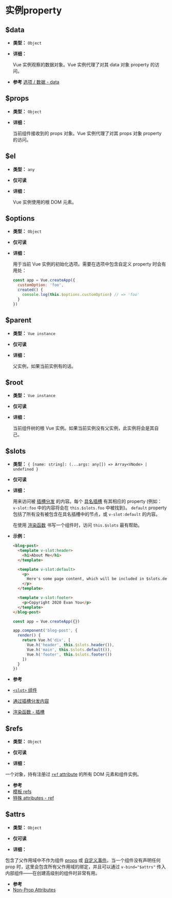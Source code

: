 # 实例property

## $data

- **类型：** `Object`

- **详细：**

  Vue 实例观察的数据对象。Vue 实例代理了对其 data 对象 property 的访问。

-  **参考** [选项 / 数据 - data](./options-data.html#data-2)

## $props

- **类型：** `Object`

- **详细：**

  当前组件接收到的 props 对象。Vue 实例代理了对其 props 对象 property 的访问。

## $el

- **类型：** `any`

- **仅可读**

- **详细：**

  Vue 实例使用的根 DOM 元素。

## $options

- **类型：** `Object`

- **仅可读**

- **详细：**

  用于当前 Vue 实例的初始化选项。需要在选项中包含自定义 property 时会有用处：

  ```js
  const app = Vue.createApp({
    customOption: 'foo',
    created() {
      console.log(this.$options.customOption) // => 'foo'
    }
  })
  ```

## $parent

- **类型：** `Vue instance`

- **仅可读**

- **详细：**

  父实例，如果当前实例有的话。

## $root

- **类型：** `Vue instance`

- **仅可读**

- **详细：**

  当前组件树的根 Vue 实例。如果当前实例没有父实例，此实例将会是其自己。

## $slots

- **类型：** `{ [name: string]: (...args: any[]) => Array<VNode> | undefined }`

- **仅可读**

- **详细：**

  用来访问被 [插槽分发](../guide/component-basics.html#content-distribution-with-slots) 的内容。每个 [具名插槽](../guide/component-slots.html#named-slots) 有其相应的 property (例如： `v-slot:foo` 中的内容将会在 `this.$slots.foo` 中被找到)。 `default` property 包括了所有没有被包含在具名插槽中的节点，或 `v-slot:default` 的内容。

  在使用 [渲染函数](../guide/render-function.html) 书写一个组件时，访问 `this.$slots` 最有帮助。

- **示例：**

  ```html
  <blog-post>
    <template v-slot:header>
      <h1>About Me</h1>
    </template>

    <template v-slot:default>
      <p>
        Here's some page content, which will be included in $slots.default.
      </p>
    </template>

    <template v-slot:footer>
      <p>Copyright 2020 Evan You</p>
    </template>
  </blog-post>
  ```

  ```js
  const app = Vue.createApp({})

  app.component('blog-post', {
    render() {
      return Vue.h('div', [
        Vue.h('header', this.$slots.header()),
        Vue.h('main', this.$slots.default()),
        Vue.h('footer', this.$slots.footer())
      ])
    }
  })
  ```

-  **参考**
  - [`<slot>` 组件](built-in-components.html#slot)
  - [通过插槽分发内容](../guide/component-basics.html#content-distribution-with-slots)
  - [渲染函数 - 插槽](..guide/render-function.html#slots)

## $refs

- **类型：** `Object`

- **仅可读**

- **详细：**

一个对象，持有注册过 [`ref` attribute](../guide/component-template-refs.html) 的所有 DOM 元素和组件实例。

-  **参考**
  - [模板 refs](../guide/component-template-refs.html)
  - [特殊 attributes - ref](./special-attributes.md#ref)

## $attrs

- **类型：** `Object`

- **仅可读**

- **详细：**

包含了父作用域中不作为组件 [props](./options-data.html#props) 或 [自定义事件](./options-data.html#emits)。当一个组件没有声明任何 prop 时，这里会包含所有父作用域的绑定，并且可以通过 `v-bind="$attrs"` 传入内部组件——在创建高级别的组件时非常有用。

-  **参考**
  - [Non-Prop Attributes](../guide/component-props.html#non-prop-attributes)
